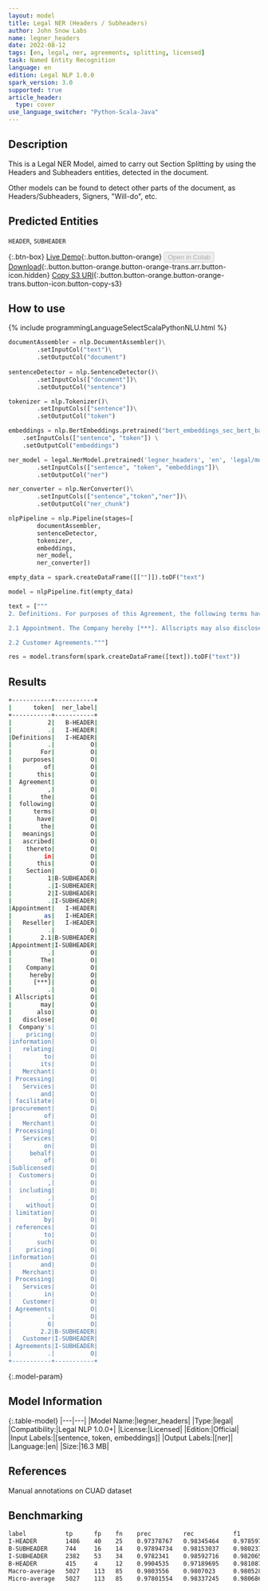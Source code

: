 ```yaml
---
layout: model
title: Legal NER (Headers / Subheaders)
author: John Snow Labs
name: legner_headers
date: 2022-08-12
tags: [en, legal, ner, agreements, splitting, licensed]
task: Named Entity Recognition
language: en
edition: Legal NLP 1.0.0
spark_version: 3.0
supported: true
article_header:
  type: cover
use_language_switcher: "Python-Scala-Java"
---
```


## Description

This is a Legal NER Model, aimed to carry out Section Splitting by using the Headers and Subheaders entities, detected in the document.

Other models can be found to detect other parts of the document, as Headers/Subheaders, Signers, "Will-do", etc.

## Predicted Entities

`HEADER`, `SUBHEADER`

{:.btn-box}
[Live Demo](https://demo.johnsnowlabs.com/finance/LEGALNER_HEADERS/){:.button.button-orange}
<button class="button button-orange" disabled>Open in Colab</button>
[Download](https://s3.amazonaws.com/auxdata.johnsnowlabs.com/legal/models/legner_headers_en_1.0.0_3.2_1660298515978.zip){:.button.button-orange.button-orange-trans.arr.button-icon.hidden}
[Copy S3 URI](s3://auxdata.johnsnowlabs.com/legal/models/legner_headers_en_1.0.0_3.2_1660298515978.zip){:.button.button-orange.button-orange-trans.button-icon.button-copy-s3}

## How to use



<div class="tabs-box" markdown="1">
{% include programmingLanguageSelectScalaPythonNLU.html %}

```python
documentAssembler = nlp.DocumentAssembler()\
        .setInputCol("text")\
        .setOutputCol("document")
        
sentenceDetector = nlp.SentenceDetector()\
        .setInputCols(["document"])\
        .setOutputCol("sentence")

tokenizer = nlp.Tokenizer()\
        .setInputCols(["sentence"])\
        .setOutputCol("token")

embeddings = nlp.BertEmbeddings.pretrained("bert_embeddings_sec_bert_base","en") \
    .setInputCols(["sentence", "token"]) \
    .setOutputCol("embeddings")

ner_model = legal.NerModel.pretrained('legner_headers', 'en', 'legal/models')\
        .setInputCols(["sentence", "token", "embeddings"])\
        .setOutputCol("ner")

ner_converter = nlp.NerConverter()\
        .setInputCols(["sentence","token","ner"])\
        .setOutputCol("ner_chunk")

nlpPipeline = nlp.Pipeline(stages=[
        documentAssembler,
        sentenceDetector,
        tokenizer,
        embeddings,
        ner_model,
        ner_converter])

empty_data = spark.createDataFrame([[""]]).toDF("text")

model = nlpPipeline.fit(empty_data)

text = ["""
2. Definitions. For purposes of this Agreement, the following terms have the meanings ascribed thereto in this Section 1. 2. Appointment as Reseller.

2.1 Appointment. The Company hereby [***]. Allscripts may also disclose Company's pricing information relating to its Merchant Processing Services and facilitate procurement of Merchant Processing Services on behalf of Sublicensed Customers, including, without limitation by references to such pricing information and Merchant Processing Services in Customer Agreements. 6

2.2 Customer Agreements."""]

res = model.transform(spark.createDataFrame([text]).toDF("text"))
```

</div>

## Results

```bash
+-----------+-----------+
|      token|  ner_label|
+-----------+-----------+
|          2|   B-HEADER|
|          .|   I-HEADER|
|Definitions|   I-HEADER|
|          .|          O|
|        For|          O|
|   purposes|          O|
|         of|          O|
|       this|          O|
|  Agreement|          O|
|          ,|          O|
|        the|          O|
|  following|          O|
|      terms|          O|
|       have|          O|
|        the|          O|
|   meanings|          O|
|   ascribed|          O|
|    thereto|          O|
|         in|          O|
|       this|          O|
|    Section|          O|
|          1|B-SUBHEADER|
|          .|I-SUBHEADER|
|          2|I-SUBHEADER|
|          .|I-SUBHEADER|
|Appointment|   I-HEADER|
|         as|   I-HEADER|
|   Reseller|   I-HEADER|
|          .|          O|
|        2.1|B-SUBHEADER|
|Appointment|I-SUBHEADER|
|          .|          O|
|        The|          O|
|    Company|          O|
|     hereby|          O|
|      [***]|          O|
|          .|          O|
| Allscripts|          O|
|        may|          O|
|       also|          O|
|   disclose|          O|
|  Company's|          O|
|    pricing|          O|
|information|          O|
|   relating|          O|
|         to|          O|
|        its|          O|
|   Merchant|          O|
| Processing|          O|
|   Services|          O|
|        and|          O|
| facilitate|          O|
|procurement|          O|
|         of|          O|
|   Merchant|          O|
| Processing|          O|
|   Services|          O|
|         on|          O|
|     behalf|          O|
|         of|          O|
|Sublicensed|          O|
|  Customers|          O|
|          ,|          O|
|  including|          O|
|          ,|          O|
|    without|          O|
| limitation|          O|
|         by|          O|
| references|          O|
|         to|          O|
|       such|          O|
|    pricing|          O|
|information|          O|
|        and|          O|
|   Merchant|          O|
| Processing|          O|
|   Services|          O|
|         in|          O|
|   Customer|          O|
| Agreements|          O|
|          .|          O|
|          6|          O|
|        2.2|B-SUBHEADER|
|   Customer|I-SUBHEADER|
| Agreements|I-SUBHEADER|
|          .|          O|
+-----------+-----------+
```

{:.model-param}
## Model Information

{:.table-model}
|---|---|
|Model Name:|legner_headers|
|Type:|legal|
|Compatibility:|Legal NLP 1.0.0+|
|License:|Licensed|
|Edition:|Official|
|Input Labels:|[sentence, token, embeddings]|
|Output Labels:|[ner]|
|Language:|en|
|Size:|16.3 MB|

## References

Manual annotations on CUAD dataset

## Benchmarking

```bash
label           tp      fp    fn    prec         rec           f1
I-HEADER        1486    40    25    0.97378767   0.98345464    0.9785973
B-SUBHEADER     744     16    14    0.97894734   0.98153037    0.9802372
I-SUBHEADER     2382    53    34    0.9782341    0.98592716    0.98206556
B-HEADER        415     4     12    0.9904535    0.97189695    0.9810875
Macro-average   5027    113   85    0.9803556    0.9807023     0.9805289
Micro-average   5027    113   85    0.97801554   0.98337245    0.98068666
```


